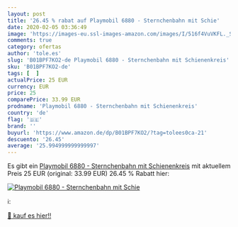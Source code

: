```yaml
---
layout: post
title: '26.45 % rabat auf Playmobil 6880 - Sternchenbahn mit Schie'
date: 2020-02-05 03:36:49
image: 'https://images-eu.ssl-images-amazon.com/images/I/516f4VuVKFL._SL400_.jpg'
comments: true
category: ofertas
author: 'tole.es'
slug: 'B01BPF7KO2-de Playmobil 6880 - Sternchenbahn mit Schienenkreis'
sku: 'B01BPF7KO2-de'
tags: [  ]
actualPrice: 25 EUR
currency: EUR
price: 25
comparePrice: 33.99 EUR
prodname: 'Playmobil 6880 - Sternchenbahn mit Schienenkreis'
country: 'de'
flag: '🇩🇪'
brand: ''
buyurl: 'https://www.amazon.de/dp/B01BPF7KO2/?tag=tolees0ca-21'
descuento: '26.45'
average: '25.994999999999997'
---
```


Es gibt ein [Playmobil 6880 - Sternchenbahn mit Schienenkreis](https://www.amazon.de/dp/B01BPF7KO2/?tag=tolees0ca-21) mit aktuellem Preis 25 EUR (original: 33.99 EUR) 26.45 % Rabatt hier:

[![Playmobil 6880 - Sternchenbahn mit Schie](https://images-eu.ssl-images-amazon.com/images/I/516f4VuVKFL._SL400_.jpg)](https://www.amazon.de/dp/B01BPF7KO2/?tag=tolees0ca-21)

ℹ️:


[🛒 kauf es hier!!](https://www.amazon.de/dp/B01BPF7KO2/?tag=tolees0ca-21)
